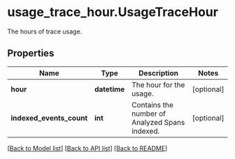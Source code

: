 # usage_trace_hour.UsageTraceHour

The hours of trace usage.
## Properties
Name | Type | Description | Notes
------------ | ------------- | ------------- | -------------
**hour** | **datetime** | The hour for the usage. | [optional] 
**indexed_events_count** | **int** | Contains the number of Analyzed Spans indexed. | [optional] 

[[Back to Model list]](../README.md#documentation-for-models) [[Back to API list]](../README.md#documentation-for-api-endpoints) [[Back to README]](../README.md)


